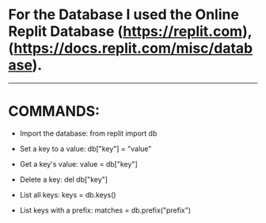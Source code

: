 # For the Database I used the Online Replit Database (https://replit.com), (https://docs.replit.com/misc/database).
--------------------------------------

# COMMANDS:

- Import the database:  from replit import db

- Set a key to a value:  db["key"] = "value"

- Get a key's value:  value = db["key"]

- Delete a key:  del db["key"]

- List all keys:  keys = db.keys()

- List keys with a prefix:   matches = db.prefix("prefix")
